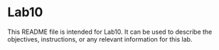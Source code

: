 # Lab10

This README file is intended for Lab10. It can be used to describe the objectives, instructions, or any relevant information for this lab.